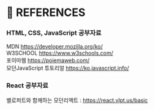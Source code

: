 # 📖 REFERENCES

### HTML, CSS, JavaScript 공부자료
MDN https://developer.mozilla.org/ko/ <br>
W3SCHOOL https://www.w3schools.com/ <br>
포이마웹 https://poiemaweb.com/ <br>
모던JavaScript 튜토리얼 https://ko.javascript.info/ 
<br/>
### React 공부자료
밸로퍼트와 함께하는 모던리액트 : https://react.vlpt.us/basic<br/><br/>
